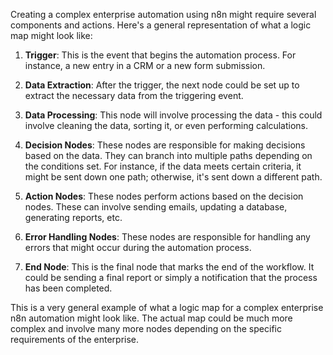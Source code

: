 Creating a complex enterprise automation using n8n might require several components and actions. Here's a general representation of what a logic map might look like:

1. **Trigger**: This is the event that begins the automation process. For instance, a new entry in a CRM or a new form submission. 

2. **Data Extraction**: After the trigger, the next node could be set up to extract the necessary data from the triggering event.

3. **Data Processing**: This node will involve processing the data - this could involve cleaning the data, sorting it, or even performing calculations.

4. **Decision Nodes**: These nodes are responsible for making decisions based on the data. They can branch into multiple paths depending on the conditions set. For instance, if the data meets certain criteria, it might be sent down one path; otherwise, it's sent down a different path.

5. **Action Nodes**: These nodes perform actions based on the decision nodes. These can involve sending emails, updating a database, generating reports, etc.

6. **Error Handling Nodes**: These nodes are responsible for handling any errors that might occur during the automation process.

7. **End Node**: This is the final node that marks the end of the workflow. It could be sending a final report or simply a notification that the process has been completed.

This is a very general example of what a logic map for a complex enterprise n8n automation might look like. The actual map could be much more complex and involve many more nodes depending on the specific requirements of the enterprise.